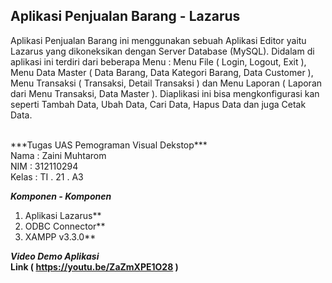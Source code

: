 ## Aplikasi Penjualan Barang - Lazarus

Aplikasi Penjualan Barang ini menggunakan sebuah Aplikasi Editor yaitu Lazarus yang dikoneksikan dengan Server Database (MySQL). Didalam di aplikasi ini terdiri dari beberapa Menu : Menu File ( Login, Logout, Exit ), Menu Data Master ( Data Barang, Data Kategori Barang, Data Customer ), Menu Transaksi ( Transaksi, Detail Transaksi ) dan Menu Laporan ( Laporan dari Menu Transaksi, Data Master ). Diaplikasi ini bisa mengkonfigurasi kan seperti Tambah Data, Ubah Data, Cari Data, Hapus Data dan juga Cetak Data.

</br>
***Tugas UAS Pemograman Visual Dekstop***
</br>
    Nama  : Zaini Muhtarom
</br>
    NIM   : 312110294
</br>
    Kelas : TI . 21 . A3
</br>

***Komponen - Komponen***
1. Aplikasi Lazarus**
2. ODBC Connector**
3. XAMPP v3.3.0**


***Video Demo Aplikasi***
</br>
**Link ( https://youtu.be/ZaZmXPE1O28 )**
